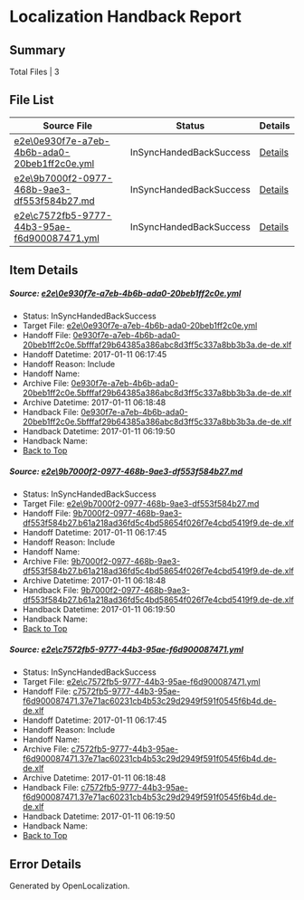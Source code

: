 # <a name='report-top'></a> Localization Handback Report

## Summary
 Total Files | 3

## File List
 Source File | Status | Details 
 ----------- | ------ | ------- 
 [e2e\0e930f7e-a7eb-4b6b-ada0-20beb1ff2c0e.yml](https://github.com/OpenLocalizationTestOrg/ol-test0/blob/8119e8cb280fcbce5309feadb96ab3e8d90781d3/e2e/0e930f7e-a7eb-4b6b-ada0-20beb1ff2c0e.yml) | InSyncHandedBackSuccess | [Details](#b00e9d0e2c804895aa08767c4c978a38684db1e81)
 [e2e\9b7000f2-0977-468b-9ae3-df553f584b27.md](https://github.com/OpenLocalizationTestOrg/ol-test0/blob/8119e8cb280fcbce5309feadb96ab3e8d90781d3/e2e/9b7000f2-0977-468b-9ae3-df553f584b27.md) | InSyncHandedBackSuccess | [Details](#a19dccda37d4b32aa3bc75e65a2acd85242225ea2)
 [e2e\c7572fb5-9777-44b3-95ae-f6d900087471.yml](https://github.com/OpenLocalizationTestOrg/ol-test0/blob/8119e8cb280fcbce5309feadb96ab3e8d90781d3/e2e/c7572fb5-9777-44b3-95ae-f6d900087471.yml) | InSyncHandedBackSuccess | [Details](#a9569c48ac2ce4b6574d103bad21b848ce19b9493)

## Item Details
##### <a name='b00e9d0e2c804895aa08767c4c978a38684db1e81'></a> Source: [e2e\0e930f7e-a7eb-4b6b-ada0-20beb1ff2c0e.yml](https://github.com/OpenLocalizationTestOrg/ol-test0/blob/8119e8cb280fcbce5309feadb96ab3e8d90781d3/e2e/0e930f7e-a7eb-4b6b-ada0-20beb1ff2c0e.yml)
* Status: InSyncHandedBackSuccess
* Target File: [e2e\0e930f7e-a7eb-4b6b-ada0-20beb1ff2c0e.yml](https://github.com/OpenLocalizationTestOrg/ol-test0-dede/blob/b6a290554bd9047e185b4966e7cde2326b6bc1dc/e2e/0e930f7e-a7eb-4b6b-ada0-20beb1ff2c0e.yml)
* Handoff File: [0e930f7e-a7eb-4b6b-ada0-20beb1ff2c0e.5bfffaf29b64385a386abc8d3ff5c337a8bb3b3a.de-de.xlf](https://github.com/OpenLocalizationTestOrg/ol-test0-handoff/blob/741f5e7f54f9d395f9c51a562d7746a2e723ecfc/ol-handoff/OpenLocalizationTestOrg/ol-test0-dede/shujia/ht/0e930f7e-a7eb-4b6b-ada0-20beb1ff2c0e.5bfffaf29b64385a386abc8d3ff5c337a8bb3b3a.de-de.xlf)
* Handoff Datetime: 2017-01-11 06:17:45
* Handoff Reason: Include
* Handoff Name: 
* Archive File: [0e930f7e-a7eb-4b6b-ada0-20beb1ff2c0e.5bfffaf29b64385a386abc8d3ff5c337a8bb3b3a.de-de.xlf](https://github.com/OpenLocalizationTestOrg/ol-test0-handoff/blob/e4571430235d2f4d64ebae83b159834b9b42e1a8/ol-archive/OpenLocalizationTestOrg/ol-test0-dede/shujia/ht/0e930f7e-a7eb-4b6b-ada0-20beb1ff2c0e.5bfffaf29b64385a386abc8d3ff5c337a8bb3b3a.de-de.xlf)
* Archive Datetime: 2017-01-11 06:18:48
* Handback File: [0e930f7e-a7eb-4b6b-ada0-20beb1ff2c0e.5bfffaf29b64385a386abc8d3ff5c337a8bb3b3a.de-de.xlf](https://github.com/OpenLocalizationTestOrg/ol-test0-handback/blob/c64b73023d1438c6b01a062b8fc004d79e3da55e/ol-handback/OpenLocalizationTestOrg/ol-test0-dede/shujia/ht/0e930f7e-a7eb-4b6b-ada0-20beb1ff2c0e.5bfffaf29b64385a386abc8d3ff5c337a8bb3b3a.de-de.xlf)
* Handback Datetime: 2017-01-11 06:19:50
* Handback Name: 
* [Back to Top](#report-top)

##### <a name='a19dccda37d4b32aa3bc75e65a2acd85242225ea2'></a> Source: [e2e\9b7000f2-0977-468b-9ae3-df553f584b27.md](https://github.com/OpenLocalizationTestOrg/ol-test0/blob/8119e8cb280fcbce5309feadb96ab3e8d90781d3/e2e/9b7000f2-0977-468b-9ae3-df553f584b27.md)
* Status: InSyncHandedBackSuccess
* Target File: [e2e\9b7000f2-0977-468b-9ae3-df553f584b27.md](https://github.com/OpenLocalizationTestOrg/ol-test0-dede/blob/b6a290554bd9047e185b4966e7cde2326b6bc1dc/e2e/9b7000f2-0977-468b-9ae3-df553f584b27.md)
* Handoff File: [9b7000f2-0977-468b-9ae3-df553f584b27.b61a218ad36fd5c4bd58654f026f7e4cbd5419f9.de-de.xlf](https://github.com/OpenLocalizationTestOrg/ol-test0-handoff/blob/741f5e7f54f9d395f9c51a562d7746a2e723ecfc/ol-handoff/OpenLocalizationTestOrg/ol-test0-dede/shujia/ht/9b7000f2-0977-468b-9ae3-df553f584b27.b61a218ad36fd5c4bd58654f026f7e4cbd5419f9.de-de.xlf)
* Handoff Datetime: 2017-01-11 06:17:45
* Handoff Reason: Include
* Handoff Name: 
* Archive File: [9b7000f2-0977-468b-9ae3-df553f584b27.b61a218ad36fd5c4bd58654f026f7e4cbd5419f9.de-de.xlf](https://github.com/OpenLocalizationTestOrg/ol-test0-handoff/blob/e4571430235d2f4d64ebae83b159834b9b42e1a8/ol-archive/OpenLocalizationTestOrg/ol-test0-dede/shujia/ht/9b7000f2-0977-468b-9ae3-df553f584b27.b61a218ad36fd5c4bd58654f026f7e4cbd5419f9.de-de.xlf)
* Archive Datetime: 2017-01-11 06:18:48
* Handback File: [9b7000f2-0977-468b-9ae3-df553f584b27.b61a218ad36fd5c4bd58654f026f7e4cbd5419f9.de-de.xlf](https://github.com/OpenLocalizationTestOrg/ol-test0-handback/blob/c64b73023d1438c6b01a062b8fc004d79e3da55e/ol-handback/OpenLocalizationTestOrg/ol-test0-dede/shujia/ht/9b7000f2-0977-468b-9ae3-df553f584b27.b61a218ad36fd5c4bd58654f026f7e4cbd5419f9.de-de.xlf)
* Handback Datetime: 2017-01-11 06:19:50
* Handback Name: 
* [Back to Top](#report-top)

##### <a name='a9569c48ac2ce4b6574d103bad21b848ce19b9493'></a> Source: [e2e\c7572fb5-9777-44b3-95ae-f6d900087471.yml](https://github.com/OpenLocalizationTestOrg/ol-test0/blob/8119e8cb280fcbce5309feadb96ab3e8d90781d3/e2e/c7572fb5-9777-44b3-95ae-f6d900087471.yml)
* Status: InSyncHandedBackSuccess
* Target File: [e2e\c7572fb5-9777-44b3-95ae-f6d900087471.yml](https://github.com/OpenLocalizationTestOrg/ol-test0-dede/blob/b6a290554bd9047e185b4966e7cde2326b6bc1dc/e2e/c7572fb5-9777-44b3-95ae-f6d900087471.yml)
* Handoff File: [c7572fb5-9777-44b3-95ae-f6d900087471.37e71ac60231cb4b53c29d2949f591f0545f6b4d.de-de.xlf](https://github.com/OpenLocalizationTestOrg/ol-test0-handoff/blob/741f5e7f54f9d395f9c51a562d7746a2e723ecfc/ol-handoff/OpenLocalizationTestOrg/ol-test0-dede/shujia/ht/c7572fb5-9777-44b3-95ae-f6d900087471.37e71ac60231cb4b53c29d2949f591f0545f6b4d.de-de.xlf)
* Handoff Datetime: 2017-01-11 06:17:45
* Handoff Reason: Include
* Handoff Name: 
* Archive File: [c7572fb5-9777-44b3-95ae-f6d900087471.37e71ac60231cb4b53c29d2949f591f0545f6b4d.de-de.xlf](https://github.com/OpenLocalizationTestOrg/ol-test0-handoff/blob/e4571430235d2f4d64ebae83b159834b9b42e1a8/ol-archive/OpenLocalizationTestOrg/ol-test0-dede/shujia/ht/c7572fb5-9777-44b3-95ae-f6d900087471.37e71ac60231cb4b53c29d2949f591f0545f6b4d.de-de.xlf)
* Archive Datetime: 2017-01-11 06:18:48
* Handback File: [c7572fb5-9777-44b3-95ae-f6d900087471.37e71ac60231cb4b53c29d2949f591f0545f6b4d.de-de.xlf](https://github.com/OpenLocalizationTestOrg/ol-test0-handback/blob/c64b73023d1438c6b01a062b8fc004d79e3da55e/ol-handback/OpenLocalizationTestOrg/ol-test0-dede/shujia/ht/c7572fb5-9777-44b3-95ae-f6d900087471.37e71ac60231cb4b53c29d2949f591f0545f6b4d.de-de.xlf)
* Handback Datetime: 2017-01-11 06:19:50
* Handback Name: 
* [Back to Top](#report-top)


## Error Details

Generated by OpenLocalization.
